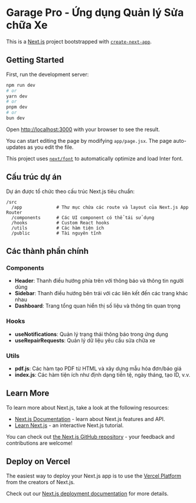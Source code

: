 # Garage Pro - Ứng dụng Quản lý Sửa chữa Xe

This is a [Next.js](https://nextjs.org) project bootstrapped with [`create-next-app`](https://nextjs.org/docs/app/api-reference/cli/create-next-app).

## Getting Started

First, run the development server:

```bash
npm run dev
# or
yarn dev
# or
pnpm dev
# or
bun dev
```

Open [http://localhost:3000](http://localhost:3000) with your browser to see the result.

You can start editing the page by modifying `app/page.jsx`. The page auto-updates as you edit the file.

This project uses [`next/font`](https://nextjs.org/docs/app/building-your-application/optimizing/fonts) to automatically optimize and load Inter font.

## Cấu trúc dự án

Dự án được tổ chức theo cấu trúc Next.js tiêu chuẩn:

```
/src
  /app             # Thư mục chứa các route và layout của Next.js App Router
  /components      # Các UI component có thể tái sử dụng
  /hooks           # Custom React hooks
  /utils           # Các hàm tiện ích
  /public          # Tài nguyên tĩnh
```

## Các thành phần chính

### Components

- **Header**: Thanh điều hướng phía trên với thông báo và thông tin người dùng
- **Sidebar**: Thanh điều hướng bên trái với các liên kết đến các trang khác nhau
- **Dashboard**: Trang tổng quan hiển thị số liệu và thông tin quan trọng

### Hooks

- **useNotifications**: Quản lý trạng thái thông báo trong ứng dụng
- **useRepairRequests**: Quản lý dữ liệu yêu cầu sửa chữa xe

### Utils

- **pdf.js**: Các hàm tạo PDF từ HTML và xây dựng mẫu hóa đơn/báo giá
- **index.js**: Các hàm tiện ích như định dạng tiền tệ, ngày tháng, tạo ID, v.v.

## Learn More

To learn more about Next.js, take a look at the following resources:

- [Next.js Documentation](https://nextjs.org/docs) - learn about Next.js features and API.
- [Learn Next.js](https://nextjs.org/learn) - an interactive Next.js tutorial.

You can check out [the Next.js GitHub repository](https://github.com/vercel/next.js) - your feedback and contributions are welcome!

## Deploy on Vercel

The easiest way to deploy your Next.js app is to use the [Vercel Platform](https://vercel.com/new?utm_medium=default-template&filter=next.js&utm_source=create-next-app&utm_campaign=create-next-app-readme) from the creators of Next.js.

Check out our [Next.js deployment documentation](https://nextjs.org/docs/app/building-your-application/deploying) for more details.

